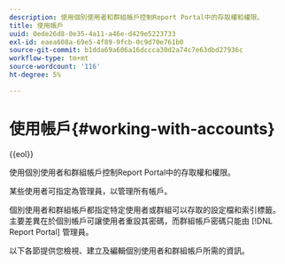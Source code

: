 ```yaml
---
description: 使用個別使用者和群組帳戶控制Report Portal中的存取權和權限。
title: 使用帳戶
uuid: 0ede26d8-0e35-4a11-a46e-d429e5223733
exl-id: eaea608a-69e5-4f89-9fcb-0c9d70e761b0
source-git-commit: b1dda69a606a16dccca30d2a74c7e63dbd27936c
workflow-type: tm+mt
source-wordcount: '116'
ht-degree: 5%

---
```


# 使用帳戶{#working-with-accounts}

{{eol}}

使用個別使用者和群組帳戶控制Report Portal中的存取權和權限。

某些使用者可指定為管理員，以管理所有帳戶。

個別使用者和群組帳戶都指定特定使用者或群組可以存取的設定檔和索引標籤。 主要差異在於個別帳戶可讓使用者重設其密碼，而群組帳戶密碼只能由 [!DNL Report Portal] 管理員。

以下各節提供您檢視、建立及編輯個別使用者和群組帳戶所需的資訊。
